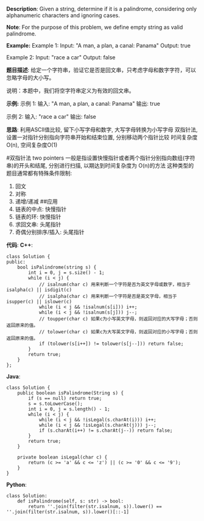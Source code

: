 __Description__:
Given a string, determine if it is a palindrome, considering only alphanumeric characters and ignoring cases.

__Note__: For the purpose of this problem, we define empty string as valid palindrome.

**Example:**
Example 1:
Input: "A man, a plan, a canal: Panama"
Output: true

Example 2:
Input: "race a car"
Output: false

__题目描述__:
给定一个字符串，验证它是否是回文串，只考虑字母和数字字符，可以忽略字母的大小写。

说明：本题中，我们将空字符串定义为有效的回文串。

**示例:**
示例 1:
输入: "A man, a plan, a canal: Panama"
输出: true

示例 2:
输入: "race a car"
输出: false

__思路__:
利用ASCII值比较, 留下小写字母和数字, 大写字母转换为小写字母
双指针法, 设置一对指针分别指向字符串开始和结束位置, 分别移动两个指针比较
时间复杂度O(n), 空间复杂度O(1)

#双指针法 two pointers
一般是指设置快慢指针或者两个指针分别指向数组(字符串)的开头和结尾, 分别进行扫描, 以期达到时间复杂度为 O(n)的方法
这种类型的题目通常都有特殊条件限制:
1. 回文
2. 对称
3. 递增/递减
##应用
1. 链表的中点: 快慢指针
2. 链表的环: 快慢指针
3. 求回文串: 头尾指针
4. 奇偶分别排序/插入: 头尾指针

__代码__:
__C++__:
```
class Solution {
public:
    bool isPalindrome(string s) {
        int i = 0, j = s.size() - 1;
        while (i < j) {
            // isalnum(char c) 用来判断一个字符是否为英文字母或数字，相当于 isalpha(c) || isdigit(c)
            // isalpha(char c) 用来判断一个字符是否是英文字母，相当于 isupper(c) || islower(c)
            while (i < j && !isalnum(s[i])) i++;
            while (i < j && !isalnum(s[j])) j--;
            // toupper(char c) 如果c为小写英文字母，则返回对应的大写字母；否则返回原来的值。
            // tolower(char c) 如果c为大写英文字母，则返回对应的小写字母；否则返回原来的值。
            if (tolower(s[i++]) != tolower(s[j--])) return false;
        }
        return true;
    }
};
```

__Java__:
```
class Solution {
    public boolean isPalindrome(String s) {
        if (s == null) return true;
        s = s.toLowerCase();
        int i = 0, j = s.length() - 1;
        while (i < j) {
            while (i < j && !isLegal(s.charAt(i))) i++;
            while (i < j && !isLegal(s.charAt(j))) j--;
            if (s.charAt(i++) != s.charAt(j--)) return false;
        }
        return true;
    }

    private boolean isLegal(char c) {
        return (c >= 'a' && c <= 'z') || (c >= '0' && c <= '9');
    }
}
```

__Python__:
```
class Solution:
    def isPalindrome(self, s: str) -> bool:
        return ''.join(filter(str.isalnum, s)).lower() == ''.join(filter(str.isalnum, s)).lower()[::-1]
```
